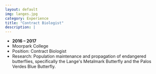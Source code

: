 ```yaml
---
layout: default
img: langes.jpg
category: Experience
title: "Contract Biologist"
description: |
---
```


* __2016 – 2017__
* Moorpark College
* Position: Contract Biologist
* Research: Population maintenance and propagation of endangered butterflies, specifically the Lange's Metalmark Butterfly and the Palos Verdes Blue Butterfly.
